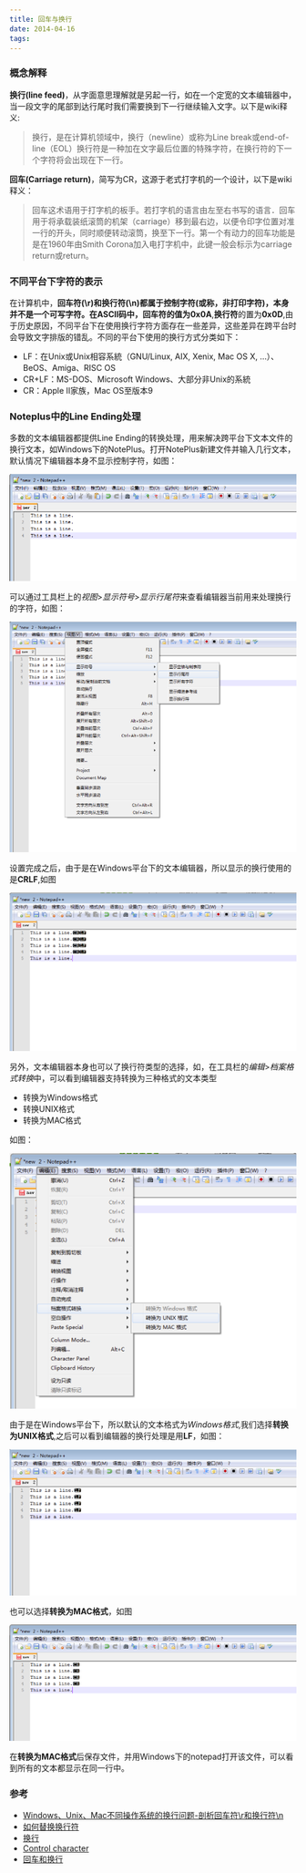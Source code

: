 ```yaml
---
title: 回车与换行
date: 2014-04-16
tags:
---
```



### 概念解释

**换行(line feed)**，从字面意思理解就是另起一行，如在一个定宽的文本编辑器中，当一段文字的尾部到达行尾时我们需要换到下一行继续输入文字。以下是wiki释义:
>换行，是在计算机领域中，换行（newline）或称为Line break或end-of-line（EOL）换行符是一种加在文字最后位置的特殊字符，在换行符的下一个字符将会出现在下一行。

**回车(Carriage return)**，简写为CR，这源于老式打字机的一个设计，以下是wiki释义：
>回车这术语用于打字机的板手。若打字机的语言由左至右书写的语言．回车用于将承载装纸滚筒的机架（carriage）移到最右边，以便令印字位置对准一行的开头，同时顺便转动滚筒，换至下一行。第一个有动力的回车功能是是在1960年由Smith Corona加入电打字机中，此键一般会标示为carriage return或return。

### 不同平台下字符的表示
在计算机中，**回车符(\r)**和**换行符(\n)**都属于控制字符(或称，非打印字符)，本身并不是一个可写字符。在ASCII码中，**回车符**的值为**0x0A**,**换行符**的置为**0x0D**,由于历史原因，不同平台下在使用换行字符方面存在一些差异，这些差异在跨平台时会导致文字排版的错乱。不同的平台下使用的换行方式分类如下：

+ LF：在Unix或Unix相容系統（GNU/Linux, AIX, Xenix, Mac OS X, ...）、BeOS、Amiga、RISC OS
+ CR+LF：MS-DOS、Microsoft Windows、大部分非Unix的系統
+ CR：Apple II家族，Mac OS至版本9


### Noteplus中的Line Ending处理

多数的文本编辑器都提供Line Ending的转换处理，用来解决跨平台下文本文件的换行文本，如Windows下的NotePlus。打开NotePlus新建文件并输入几行文本，默认情况下编辑器本身不显示控制字符，如图：

![image](/img/2014-04-16-1.png)

可以通过工具栏上的*视图*>*显示符号*>*显示行尾符*来查看编辑器当前用来处理换行的字符，如图：

![image](/img/2014-04-16-2.png)

设置完成之后，由于是在Windows平台下的文本编辑器，所以显示的换行使用的是**CRLF**,如图

![image](/img/2014-04-16-3.png)

另外，文本编辑器本身也可以了换行符类型的选择，如，在工具栏的*编辑*>*档案格式转换*中，可以看到编辑器支持转换为三种格式的文本类型

+ 转换为Windows格式
+ 转换UNIX格式
+ 转换为MAC格式

如图：

![image](/img/2014-04-16-4.png)

由于是在Windows平台下，所以默认的文本格式为*Windows格式*,我们选择**转换为UNIX格式**,之后可以看到编辑器的换行处理是用**LF**，如图：

![image](/img/2014-04-16-5.png)

也可以选择**转换为MAC格式**，如图

![image](/img/2014-04-16-6.png)

在**转换为MAC格式**后保存文件，并用Windows下的notepad打开该文件，可以看到所有的文本都显示在同一行中。

### 参考

+ [Windows、Unix、Mac不同操作系统的换行问题-剖析回车符\r和换行符\n](http://blog.csdn.net/tskyfree/article/details/8121951)
+ [如何替换换行符](http://sourceforge.net/p/notepad-plus/discussion/1290589/thread/beb5c565/)
+ [换行](http://zh.wikipedia.org/wiki/%E6%8F%9B%E8%A1%8C)
+ [Control character](http://en.wikipedia.org/wiki/Control_character)
+ [回车和换行](http://www.ruanyifeng.com/blog/2006/04/post_213.html)
